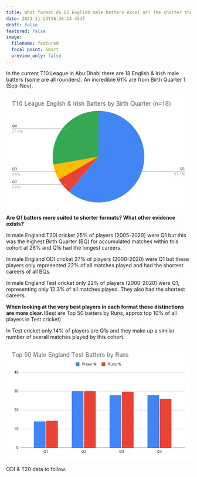 ```yaml
---
title: What format do Q1 English male batters excel at? The shorter the better?
date: 2021-11-23T16:36:14.454Z
draft: false
featured: false
image:
  filename: featured
  focal_point: Smart
  preview_only: false
---
```

In the current T10 League in Abu Dhabi there are 18 English & Irish male batters (some are all rounders). An incredible 61% are from Birth Quarter 1 (Sep-Nov).

![](t10-league-english-irish-batters-by-birth-quarter-n-18-.png)

**Are Q1 batters more suited to shorter formats? What other evidence exists?**

In male England T20I cricket 25% of players (2005-2020) were Q1 but this was the highest Birth Quarter (BQ) for accumulated matches within this cohort at 28% and Q1s had the longest careers.

In male England ODI cricket 27% of players (2000-2020) were Q1 but these players only represented 22% of all matches played and had the shortest careers of all BQs.

In male England Test cricket only 22% of players (2000-2020) were Q1, representing only 12.3% of all matches played. They also had the shortest careers.  

**When looking at the very best players in each format these distinctions are more clear.**(Best are Top 50 batters by Runs, approx top 10% of all players in Test cricket)

In Test cricket only 14% of players are Q1s and they make up a similar number of overall matches played by this cohort.

![](top-50-male-england-test-batters-by-runs.png)

ODI & T20 data to follow.